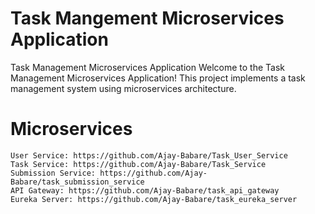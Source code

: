 # Task Mangement Microservices Application

Task Management Microservices Application
Welcome to the Task Management Microservices Application! This project implements a task management system using microservices architecture.

# Microservices	
	User Service: https://github.com/Ajay-Babare/Task_User_Service
	Task Service: https://github.com/Ajay-Babare/Task_Service
	Submission Service: https://github.com/Ajay-Babare/task_submission_service
	API Gateway: https://github.com/Ajay-Babare/task_api_gateway
	Eureka Server: https://github.com/Ajay-Babare/task_eureka_server
